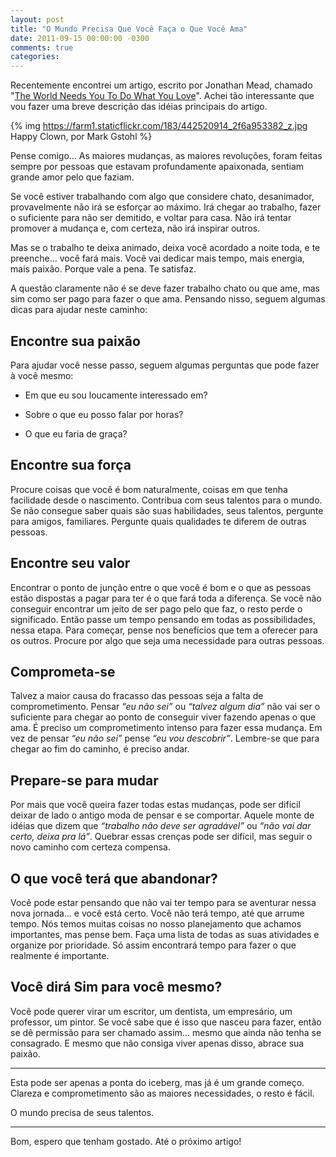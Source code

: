 ```yaml
---
layout: post
title: "O Mundo Precisa Que Você Faça o Que Você Ama"
date: 2011-09-15 00:00:00 -0300
comments: true
categories: 
---
```

Recentemente encontrei um artigo, escrito por Jonathan Mead, chamado "[The World Needs You To Do What You Love](http://zenhabits.net/the-world-needs-you-to-do-what-you-love/)". Achei tão interessante que vou fazer uma breve descrição das idéias principais do artigo.

{% img https://farm1.staticflickr.com/183/442520914_2f6a953382_z.jpg Happy Clown, por Mark Gstohl %}


Pense comigo… As maiores mudanças, as maiores revoluções, foram feitas sempre por pessoas que estavam profundamente apaixonada, sentiam grande amor pelo que faziam.

Se você estiver trabalhando com algo que considere chato, desanimador, provavelmente não irá se esforçar ao máximo. Irá chegar ao trabalho, fazer o suficiente para não ser demitido, e voltar para casa. Não irá tentar promover a mudança e, com certeza, não irá inspirar outros.

<!-- more -->

Mas se o trabalho te deixa animado, deixa você acordado a noite toda, e te preenche… você fará mais. Você vai dedicar mais tempo, mais energia, mais paixão. Porque vale a pena. Te satisfaz.

A questão claramente não é se deve fazer trabalho chato ou que ame, mas sim como ser pago para fazer o que ama. Pensando nisso, seguem algumas dicas para ajudar neste caminho:

## Encontre sua paixão

Para ajudar você nesse passo, seguem algumas perguntas que pode fazer à você mesmo:

- Em que eu sou loucamente interessado em?

- Sobre o que eu posso falar por horas?

- O que eu faria de graça?

## Encontre sua força

Procure coisas que você é bom naturalmente, coisas em que tenha facilidade desde o nascimento. Contribua com seus talentos para o mundo. Se não consegue saber quais são suas habilidades, seus talentos, pergunte para amigos, familiares. Pergunte quais qualidades te diferem de outras pessoas.

## Encontre seu valor

Encontrar o ponto de junção entre o que você é bom e o que as pessoas estão dispostas a pagar para ter é o que fará toda a diferença. Se você não conseguir encontrar um jeito de ser pago pelo que faz, o resto perde o significado. Então passe um tempo pensando em todas as possibilidades, nessa etapa. Para começar, pense nos benefícios que tem a oferecer para os outros. Procure por algo que seja uma necessidade para outras pessoas.

## Comprometa-se

Talvez a maior causa do fracasso das pessoas seja a falta de comprometimento. Pensar *“eu não sei”* ou *“talvez algum dia”* não vai ser o suficiente para chegar ao ponto de conseguir viver fazendo apenas o que ama. É preciso um comprometimento intenso para fazer essa mudança. Em vez de pensar *“eu não sei”* pense *“eu vou descobrir”*. Lembre-se que para chegar ao fim do caminho, é preciso andar.

## Prepare-se para mudar

Por mais que você queira fazer todas estas mudanças, pode ser difícil deixar de lado o antigo moda de pensar e se comportar. Aquele monte de idéias que dizem que *“trabalho não deve ser agradável”* ou *“não vai dar certo, deixa pra lá”*. Quebrar essas crenças pode ser difícil, mas seguir o novo caminho com certeza compensa.

## O que você terá que abandonar?

Você pode estar pensando que não vai ter tempo para se aventurar nessa nova jornada… e você está certo. Você não terá tempo, até que arrume tempo. Nós temos muitas coisas no nosso planejamento que achamos importantes, mas pense bem. Faça uma lista de todas as suas atividades e organize por prioridade. Só assim encontrará tempo para fazer o que realmente é importante.

## Você dirá Sim para você mesmo?

Você pode querer virar um escritor, um dentista, um empresário, um professor, um pintor. Se você sabe que é isso que nasceu para fazer, então se dê permissão para ser chamado assim… mesmo que ainda não tenha se consagrado. E mesmo que não consiga viver apenas disso, abrace sua paixão.

----

Esta pode ser apenas a ponta do iceberg, mas já é um grande começo. Clareza e comprometimento são as maiores necessidades, o resto é fácil.

O mundo precisa de seus talentos.

----

Bom, espero que tenham gostado.
Até o próximo artigo!